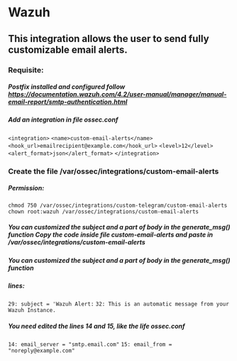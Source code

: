 # Wazuh

## This integration allows the user to send fully customizable email alerts.
### Requisite:
##### Postfix installed and configured follow https://documentation.wazuh.com/4.2/user-manual/manager/manual-email-report/smtp-authentication.html
 
##### Add an integration in file ossec.conf 

`<integration>` 
 `<name>custom-email-alerts</name>`
  `<hook_url>emailrecipient@example.com</hook_url>`
  `<level>12</level>`
  `<alert_format>json</alert_format>`
`</integration>`

### Create the file   /var/ossec/integrations/custom-email-alerts

##### Permission:
`chmod 750 /var/ossec/integrations/custom-telegram/custom-email-alerts`
`chown root:wazuh /var/ossec/integrations/custom-email-alerts`

##### You can customized the subject and a part of body in the generate_msg() function Copy the code inside file custom-email-alerts and paste in /var/ossec/integrations/custom-email-alerts

##### You can customized the subject and a part of body in the generate_msg() function

##### lines:
`29: subject = 'Wazuh Alert:`
`32: This is an automatic message from your Wazuh Instance.`

##### You need edited the lines 14 and 15, like the life ossec.conf

`14: email_server = "smtp.email.com"`
`15: email_from = "noreply@example.com"`


